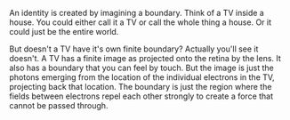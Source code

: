 An identity is created by imagining a boundary.
Think of a TV inside a house.
You could either call it a TV or call the whole thing a house. Or it could just be the entire world.

But doesn't a TV have it's own finite boundary? Actually you'll see it doesn't.
A TV has a finite image as projected onto the retina by the lens. It also has a boundary that you can feel by touch. 
But the image is just the photons emerging from the location of the individual electrons in the TV, projecting back that location. The boundary is just the region where the fields between electrons repel each other strongly to create a force that cannot be passed through.

